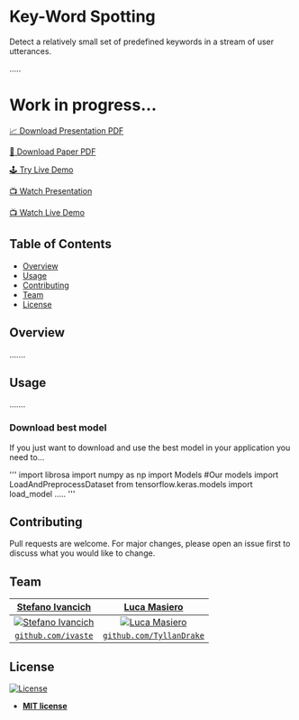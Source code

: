 # Key-Word Spotting
Detect a relatively small set of predefined keywords in a stream of user utterances.


<!-- ADD GIF demonstartion -->
.....

# Work in progress...

[📈 Download Presentation PDF]()

[📄 Download Paper PDF](https://github.com/ivaste/KeyWordSpotting/blob/master/Paper/Key%20Word%20Spotting.pdf)

[🕹️ Try Live Demo]()

[📺 Watch Presentation]()

[📺 Watch Live Demo]()


## Table of Contents
- [Overview](#overview)
- [Usage](#usage)
- [Contributing](#contributing)
- [Team](#team)
- [License](#license)

## Overview
.......

## Usage
.......

### Download best model
If you just want to download and use the best model in your application you need to...

'''
import librosa
import numpy as np
import Models #Our models
import LoadAndPreprocessDataset
from tensorflow.keras.models import load_model
.....
'''

## Contributing
Pull requests are welcome. For major changes, please open an issue first to discuss what you would like to change.

## Team
| <a href="https://stefanoivancich.com" target="_blank">**Stefano Ivancich**</a> | <a href="https://github.com/TyllanDrake" target="_blank">**Luca Masiero**</a> |
| :---: |:---:|
| [![Stefano Ivancich](https://avatars1.githubusercontent.com/u/36710626?s=200&v=4)](https://stefanoivancich.com)    | [![Luca Masiero](https://avatars1.githubusercontent.com/u/48916928?s=200&v=4?s=200)](https://github.com/TyllanDrake) |
| <a href="https://github.com/ivaste" target="_blank">`github.com/ivaste`</a> | <a href="https://github.com/TyllanDrake" target="_blank">`github.com/TyllanDrake`</a> |


## License
[![License](http://img.shields.io/:license-mit-blue.svg?style=flat-square)](http://badges.mit-license.org)

- **[MIT license](http://opensource.org/licenses/mit-license.php)**
